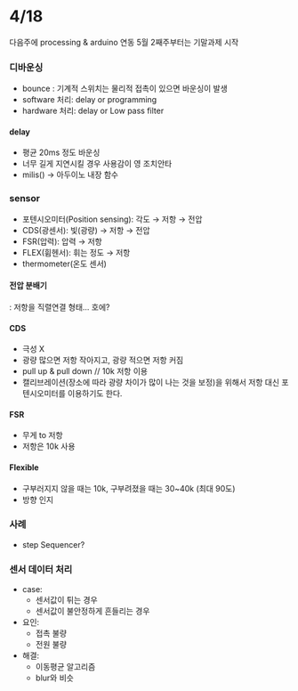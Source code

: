 4/18
====

다음주에 processing & arduino 연동
5월 2째주부터는 기말과제 시작

### 디바운싱
* bounce : 기계적 스위치는 물리적 접촉이 있으면 바운싱이 발생
* software 처리: delay or programming
* hardware 처리: delay or Low pass filter
#### delay
* 평균 20ms 정도 바운싱
* 너무 길게 지연시킬 경우 사용감이 영 조치안타
* milis() &rarr; 아두이노 내장 함수


### sensor
* 포텐시오미터(Position sensing): 각도 &rarr; 저항 &rarr; 전압
* CDS(광센서): 빛(광량) &rarr; 저항 &rarr; 전압
* FSR(압력): 압력 &rarr; 저항
* FLEX(휨헨서): 휘는 정도 &rarr; 저항
* thermometer(온도 센서)

#### 전압 분배기
: 저항을 직렬연결 형태... 호에?

#### CDS
* 극성 X
* 광량 많으면 저항 작아지고, 광량 적으면 저항 커짐
* pull up & pull down // 10k 저항 이용
* 캘리브레이션(장소에 따라 광량 차이가 많이 나는 것을 보정)을 위해서 저항 대신 포텐시오미터를 이용하기도 한다.

#### FSR
* 무게 to 저항
* 저항은 10k 사용

#### Flexible
* 구부러지지 않을 때는 10k, 구부려졌을 때는 30~40k (최대 90도)
* 방향 인지

### 사례
* step Sequencer?

### 센서 데이터 처리
* case:
    * 센서값이 튀는 경우
    * 센서값이 불안정하게 흔들리는 경우
* 요인:
    * 접촉 불량
    * 전원 불량
* 해결:
    * 이동평균 알고리즘
    * blur와 비슷
